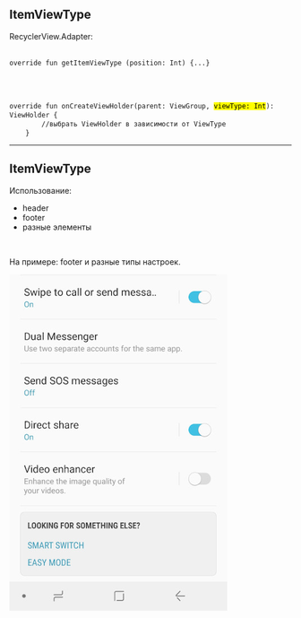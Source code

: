 ## ItemViewType

RecyclerView.Adapter:

<pre><code class="kotlin large" data-trim data-noescape>
override fun getItemViewType (position: Int) {...}
</code></pre>

<br>

<pre><code class="kotlin large" data-trim data-noescape>
override fun onCreateViewHolder(parent: ViewGroup, <mark>viewType: Int</mark>): ViewHolder {
        //выбрать ViewHolder в зависимости от ViewType
    }
</code></pre>


------

## ItemViewType

<div class="half-left">

<p>Использование:</p>
<ul>
<li>header</li>
<li>footer</li>
<li>разные элементы</li>
</ul>

<br>


<p>На примере: footer и разные типы настроек.</p>

<!-- .element: class="fragment" data-fragment-index="1" -->

</div>


<div class="half-right center center-horizontal">

<img src="lecture/recycler/img/view_type_example.jpg">

<!-- .element: class="fragment" data-fragment-index="1" -->

</div>
